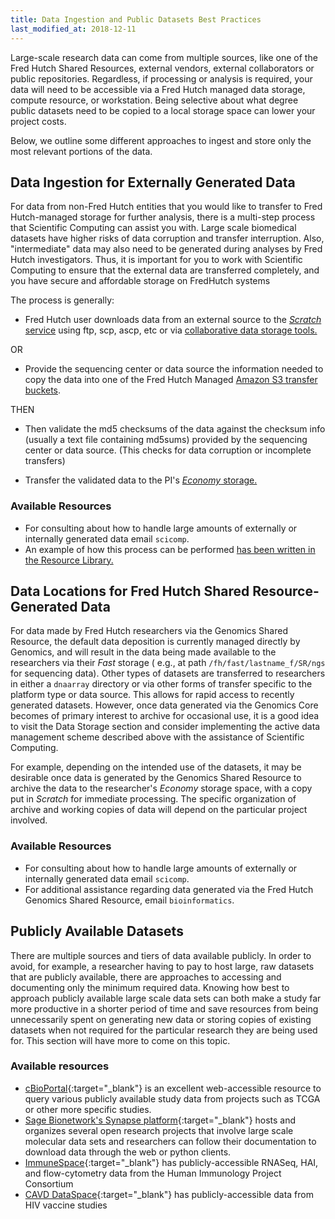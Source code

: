 ```yaml
---
title: Data Ingestion and Public Datasets Best Practices
last_modified_at: 2018-12-11
---
```

Large-scale research data can come from multiple sources, like one of the Fred Hutch Shared Resources, external vendors, external collaborators or public repositories. Regardless, if processing or analysis is required, your data will need to be accessible via a Fred Hutch managed data storage, compute resource, or workstation. Being selective about what degree public datasets need to be copied to a local storage space can lower your project costs.  

Below, we outline some different approaches to ingest and store only the most relevant portions of the data.

## Data Ingestion for Externally Generated Data
For data from non-Fred Hutch entities that you would like to transfer to Fred Hutch-managed storage for further analysis, there is a multi-step process that Scientific Computing can assist you with. Large scale biomedical datasets have higher risks of data corruption and transfer interruption. Also, "intermediate" data may also need to be generated during analyses by Fred Hutch investigators. Thus, it is important for you to work with Scientific Computing to ensure that the external data are transferred completely, and you have secure and affordable storage on FredHutch systems

The process is generally:
- Fred Hutch user downloads data from an external source to the [*Scratch* service](/computing/store_scratch/) using ftp, scp, ascp, etc or via [collaborative data storage tools.](/computing/store_collaboration/)

OR

- Provide the sequencing center or data source the information needed to copy the data into one of the Fred Hutch Managed [Amazon S3 transfer buckets](/computing/store_objectstore/#economy-cloud-s3).

THEN
- Then validate the md5 checksums of the data against the checksum info (usually a text file containing md5sums) provided by the sequencing center or data source. (This checks for data corruption or incomplete transfers)

- Transfer the validated data to the PI's [*Economy* storage.](/computing/store_objectstore/)


### Available Resources
  - For consulting about how to handle large amounts of externally or internally generated data email `scicomp`.
  - An example of how this process can be performed [has been written in the Resource Library.](/bioinformaticsdemos/ingest-Large-Data/)

## Data Locations for Fred Hutch Shared Resource-Generated Data
For data made by Fred Hutch researchers via the Genomics Shared Resource, the default data deposition is currently managed directly by Genomics, and will result in the data being made available to the researchers via their *Fast* storage ( e.g., at path `/fh/fast/lastname_f/SR/ngs` for sequencing data).  Other types of datasets are transferred to researchers in either a `dnaarray` directory or via other forms of transfer specific to the platform type or data source.  This allows for rapid access to recently generated datasets.  However, once data generated via the Genomics Core becomes of primary interest to archive for occasional use, it is a good idea to visit the Data Storage section and consider implementing the active data management scheme described above with the assistance of Scientific Computing.  

For example, depending on the intended use of the datasets, it may be desirable once data is generated by the Genomics Shared Resource to archive the data to the researcher's *Economy* storage space, with a copy put in *Scratch* for immediate processing.  The specific organization of archive and working copies of data will depend on the particular project involved.  

### Available Resources
  - For consulting about how to handle large amounts of externally or internally generated data email `scicomp`.
  - For additional assistance regarding data generated via the Fred Hutch Genomics Shared Resource, email `bioinformatics`.

## Publicly Available Datasets
There are multiple sources and tiers of data available publicly.  In order to avoid, for example, a researcher having to pay to host large, raw datasets that are publicly available, there are approaches to accessing and documenting only the minimum required data.  Knowing how best to approach publicly available large scale data sets can both make a study far more productive in a shorter period of time and save resources from being unnecessarily spent on generating new data or storing copies of existing datasets when not required for the particular research they are being used for.  This section will have more to come on this topic.  

### Available resources
  - [cBioPortal](http://www.cbioportal.org/){:target="_blank"} is an excellent web-accessible resource to query various publicly available study data from projects such as TCGA or other more specific studies.  
  - [Sage Bionetwork's Synapse platform](https://www.synapse.org/#!StandaloneWiki:OpenResearchProjects){:target="_blank"} hosts and organizes several open research projects that involve large scale molecular data sets and researchers can follow their documentation to download data through the web or python clients.  
  - [ImmuneSpace](http://immunespace.org/){:target="_blank"} has publicly-accessible RNASeq, HAI, and flow-cytometry data from the Human Immunology Project Consortium
  - [CAVD DataSpace](https://dataspace.cavd.org){:target="_blank"} has publicly-accessible data from HIV vaccine studies
